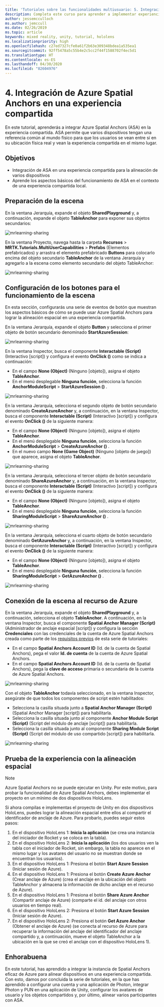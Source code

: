 ```yaml
---
title: 'Tutoriales sobre las funcionalidades multiusuario: 5. Integración de Azure Spatial Anchors en una experiencia compartida'
description: Completa este curso para aprender a implementar experiencias compartidas con varios usuarios en una aplicación de HoloLens 2.
author: jessemcculloch
ms.author: jemccull
ms.date: 02/26/2019
ms.topic: article
keywords: mixed reality, unity, tutorial, hololens
ms.localizationpriority: high
ms.openlocfilehash: c27ed7327cfe0a61f2b63e309348bdea1a535ea1
ms.sourcegitcommit: 92ff5478a5c55b4e2c5cc2f44f1588702f4ec5d1
ms.translationtype: HT
ms.contentlocale: es-ES
ms.lasthandoff: 04/30/2020
ms.locfileid: "82604976"
---
```

# <a name="4-integrating-azure-spatial-anchors-into-a-shared-experience"></a>4. Integración de Azure Spatial Anchors en una experiencia compartida

En este tutorial, aprenderás a integrar Azure Spatial Anchors (ASA) en la experiencia compartida. ASA permite que varios dispositivos tengan una referencia común al mundo físico para que los usuarios se vean entre sí en su ubicación física real y vean la experiencia compartida en el mismo lugar.

## <a name="objectives"></a>Objetivos

* Integración de ASA en una experiencia compartida para la alineación de varios dispositivos
* Aprende los aspectos básicos del funcionamiento de ASA en el contexto de una experiencia compartida local.

## <a name="preparing-the-scene"></a>Preparación de la escena

En la ventana Jerarquía, expande el objeto **SharedPlayground** y, a continuación, expande el objeto **TableAnchor** para exponer sus objetos secundarios:

![mrlearning-sharing](images/mrlearning-sharing/tutorial4-section1-step1-1.png)

En la ventana Proyecto, navega hasta la carpeta **Recursos** > **MRTK.Tutorials.MultiUserCapabilities** > **Prefabs** (Elementos prefabricados) y arrastra el elemento prefabricado **Buttons** para colocarlo encima del objeto secundario **TableAnchor** de la ventana Jerarquía y agregarlo a la escena como elemento secundario del objeto TableAnchor:

![mrlearning-sharing](images/mrlearning-sharing/tutorial4-section1-step1-2.png)

## <a name="configuring-the-buttons-to-operate-the-scene"></a>Configuración de los botones para el funcionamiento de la escena

En esta sección, configurarás una serie de eventos de botón que muestran los aspectos básicos de cómo se puede usar Azure Spatial Anchors para lograr la alineación espacial en una experiencia compartida.

En la ventana Jerarquía, expande el objeto **Button** y selecciona el primer objeto de botón secundario denominado **StartAzureSession**:

![mrlearning-sharing](images/mrlearning-sharing/tutorial4-section2-step1-1.png)

En la ventana Inspector, busca el componente **Interactable (Script)** (Interactivo [script]) y configura el evento **OnClick ()** como se indica a continuación:

* En el campo **None (Object)** (Ninguno [objeto]), asigna el objeto **TableAnchor**.
* En el menú desplegable **Ninguna función**, selecciona la función **AnchorModuleScript** > **StartAzureSession ()** .

![mrlearning-sharing](images/mrlearning-sharing/tutorial4-section2-step1-2.png)

En la ventana Jerarquía, selecciona el segundo objeto de botón secundario denominado **CreateAzureAnchor** y, a continuación, en la ventana Inspector, busca el componente **Interactable (Script)** (Interactivo [script]) y configura el evento **OnClick ()** de la siguiente manera:

* En el campo **None (Object)** (Ninguno [objeto]), asigna el objeto **TableAnchor**.
* En el menú desplegable **Ninguna función**, selecciona la función **AnchorModuleScript** > **CreateAzureAnchor ()** .
* En el nuevo campo **None (Game Object)** (Ninguno [objeto de juego]) que aparece, asigna el objeto **TableAnchor**.

![mrlearning-sharing](images/mrlearning-sharing/tutorial4-section2-step1-3.png)

En la ventana Jerarquía, selecciona el tercer objeto de botón secundario denominado **ShareAzureAnchor** y, a continuación, en la ventana Inspector, busca el componente **Interactable (Script)** (Interactivo [script]) y configura el evento **OnClick ()** de la siguiente manera:

* En el campo **None (Object)** (Ninguno [objeto]), asigna el objeto **TableAnchor**.
* En el menú desplegable **Ninguna función**, selecciona la función **SharingModuleScript** > **ShareAzureAnchor ()** .

![mrlearning-sharing](images/mrlearning-sharing/tutorial4-section2-step1-4.png)

En la ventana Jerarquía, selecciona el cuarto objeto de botón secundario denominado **GetAzureAnchor** y, a continuación, en la ventana Inspector, busca el componente **Interactable (Script)** (Interactivo [script]) y configura el evento **OnClick ()** de la siguiente manera:

* En el campo **None (Object)** (Ninguno [objeto]), asigna el objeto **TableAnchor**.
* En el menú desplegable **Ninguna función**, selecciona la función **SharingModuleScript** > **GetAzureAnchor ()** .

![mrlearning-sharing](images/mrlearning-sharing/tutorial4-section2-step1-5.png)

## <a name="connecting-the-scene-to-the-azure-resource"></a>Conexión de la escena al recurso de Azure

En la ventana Jerarquía, expande el objeto **SharedPlayground** y, a continuación, selecciona el objeto **TableAnchor**. A continuación, en la ventana Inspector, busca el componente **Spatial Anchor Manager (Script)** (Administrador de anclaje espacial [script]) y configura la sección **Credenciales** con las credenciales de la cuenta de Azure Spatial Anchors creada como parte de los [requisitos previos](mrlearning-sharing(photon)-ch1.md#prerequisites) de esta serie de tutoriales:

* En el campo **Spatial Anchors Account ID** (Id. de la cuenta de Spatial Anchors), pega el valor **Id. de cuenta** de la cuenta de Azure Spatial Anchors.
* En el campo **Spatial Anchors Account ID** (Id. de la cuenta de Spatial Anchors), pega la **clave de acceso** primaria o secundaria de la cuenta de Azure Spatial Anchors.

![mrlearning-sharing](images/mrlearning-sharing/tutorial4-section3-step1-1.png)

Con el objeto **TableAnchor** todavía seleccionado, en la ventana Inspector, asegúrate de que todos los componentes de script estén habilitados:

* Selecciona la casilla situada junto a **Spatial Anchor Manager (Script)** (Spatial Anchor Manager [script]) para habilitarla.
* Selecciona la casilla situada junto al componente **Anchor Module Script (Script)** (Script del módulo de anclaje [script]) para habilitarla.
* Selecciona la casilla situada junto al componente **Sharing Module Script (Script)** (Script del módulo de uso compartido [script]) para habilitarla.

![mrlearning-sharing](images/mrlearning-sharing/tutorial4-section3-step1-2.png)

## <a name="trying-the-experience-with-spatial-alignment"></a>Prueba de la experiencia con la alineación espacial

> [!NOTE]
> Azure Spatial Anchors no se puede ejecutar en Unity. Por este motivo, para probar la funcionalidad de Azure Spatial Anchors, debes implementar el proyecto en un mínimo de dos dispositivos HoloLens.

Si ahora compilas e implementas el proyecto de Unity en dos dispositivos HoloLens, puedes lograr la alineación espacial entre ellos al compartir el identificador de anclaje de Azure. Para probarlo, puedes seguir estos pasos:

1. En el dispositivo HoloLens 1: **Inicia la aplicación** (se crea una instancia del iniciador de Rocket y se coloca en la tabla).
2. En el dispositivo HoloLens 2: **Inicia la aplicación** (los dos usuarios ven la tabla con el iniciador de Rocket, sin embargo, la tabla no aparece en el mismo lugar y los avatares del usuario no se muestran donde se encuentran los usuarios).
3. En el dispositivo HoloLens 1: Presiona el botón **Start Azure Session** (Iniciar sesión de Azure).
4. En el dispositivo HoloLens 1: Presiona el botón **Create Azure Anchor** (Crear anclaje de Azure) (crea el anclaje en la ubicación del objeto TableAnchor y almacena la información de dicho anclaje en el recurso de Azure).
5. En el dispositivo HoloLens 1: Presiona el botón **Share Azure Anchor** (Compartir anclaje de Azure) (comparte el id. del anclaje con otros usuarios en tiempo real).
6. En el dispositivo HoloLens 2: Presiona el botón **Start Azure Session** (Iniciar sesión de Azure).
7. En el dispositivo HoloLens 2: Presiona el botón **Get Azure Anchor** (Obtener el anclaje de Azure) (se conecta al recurso de Azure para recuperar la información del anclaje del identificador del anclaje compartido y, a continuación, mueve el objeto TableAnchor a la ubicación en la que se creó el anclaje con el dispositivo HoloLens 1).

## <a name="congratulations"></a>Enhorabuena

En este tutorial, has aprendido a integrar la instancia de Spatial Anchors eficaz de Azure para alinear dispositivos en una experiencia compartida. Con esto, damos por concluida la serie de tutoriales, en la que has aprendido a configurar una cuenta y una aplicación de Photon, integrar Photon y PUN en una aplicación de Unity, configurar los avatares de usuario y los objetos compartidos y, por último, alinear varios participantes con ASA.
